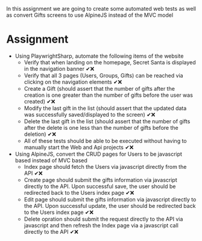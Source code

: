﻿In this assignment we are going to create some automated web tests as well as convert Gifts screens to use AlpineJS instead of the MVC model

# Assignment
- Using PlaywrightSharp, automate the following items of the website
  - Verify that when landing on the homepage, Secret Santa is displayed in the navigation banner ✔❌
  - Verify that all 3 pages (Users, Groups, Gifts) can be reached via clicking on the navigation elements ✔❌
  - Create a Gift (should assert that the number of gifts after the creation is one greater than the number of gifts before the user was created) ✔❌
  - Modify the last gift in the list (should assert that the updated data was successfully saved/displayed to the screen) ✔❌
  - Delete the last gift in the list (should assert that the number of gifts after the delete is one less than the number of gifts before the deletion) ✔❌
  - All of these tests should be able to be executed without having to manually start the Web and Api projects ✔❌
- Using AlpineJS, convert the CRUD pages for Users to be javascript based instead of MVC based
  - Index page should fetch the Users via javascript directly from the API ✔❌
  - Create page should submit the gifts information via javascript directly to the API. Upon successful save, the user should be redirected back to the Users index page ✔❌
  - Edit page should submit the gifts information via javascript directly to the API. Upon successful update, the user should be redirected back to the Users index page ✔❌
  - Delete opration should submit the request directly to the API via javascript and then refresh the Index page via a javascript call directly to the API ✔❌
